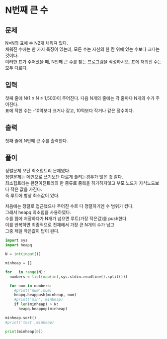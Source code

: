# N번째 큰 수

## 문제
N×N의 표에 수 N2개 채워져 있다. </br>
채워진 수에는 한 가지 특징이 있는데, 모든 수는 자신의 한 칸 위에 있는 수보다 크다는 것이다. </br>
이러한 표가 주어졌을 때, N번째 큰 수를 찾는 프로그램을 작성하시오. 표에 채워진 수는 모두 다르다. </br>

## 입력
첫째 줄에 N(1 ≤ N ≤ 1,500)이 주어진다. 다음 N개의 줄에는 각 줄마다 N개의 수가 주어진다. </br>
표에 적힌 수는 -10억보다 크거나 같고, 10억보다 작거나 같은 정수이다. </br>

## 출력
첫째 줄에 N번째 큰 수를 출력한다. </br>

## 풀이
정렬문제 보단 최소힙트리 문제였다. </br>
정렬문제는 메인으로 쓰기보단 다르게 풀리는경우가 많은 것 같다. </br>
최소힙트리는 완전이진트리의 한 종류로 중복을 허가하지않고 부모 노드가 자식노드보다 작은 값을 가진다. </br>
즉 루트에 항상 최소값이 있다. </br>

처음에는 정렬로 접근했으나 주어진 수르 다 정렬하기엔 수 범위가 컸다. </br>
그래서 heapq 최소힙을 사용하였다. </br>
수를 힙에 저장하다가 N개가 넘으면 루트(가장 작은값)를 push한다. </br>
이를 반복하면 최종적으로 전체에서 가장 큰 N개의 수가 남고 </br>
그중 제일 작은값이 답이 된다. </br>

```python
import sys
import heapq

N = int(input())

minheap = []

for _ in range(N):  
  numbers = list(map(int,sys.stdin.readline().split()))

  for num in numbers:
    #print('num',num)
    heapq.heappush(minheap, num)
    #print('min', minheap)
    if len(minheap) > N:
      heapq.heappop(minheap)

minheap.sort()
#print('test',minheap)

print(minheap[0])

```
